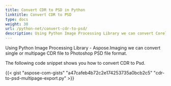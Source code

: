 ```yaml
---
title: Convert CDR to PSD in Python
linktitle: Convert CDR to PSD
type: docs
weight: 30
url: /python-net/convert-cdr-to-psd/
description: Using Python Image Processing Library we can convert CorelDraw CDR image to Photoshop PSD format.
---
```


Using Python Image Processing Library - Aspose.Imaging we can convert single or multipage CDR file to Photoshop PSD file format.

The following code snippet shows you how to convert CDR to Psd.

{{< gist "aspose-com-gists" "a47cafeb4b72c2e174253735a0bcb2c5" "cdr-to-psd-multipage-export.py" >}}

